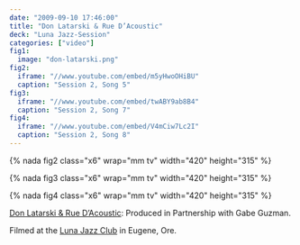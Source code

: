 ```yaml
---
date: "2009-09-10 17:46:00"
title: "Don Latarski & Rue D’Acoustic"
deck: "Luna Jazz-Session"
categories: ["video"]
fig1:
  image: "don-latarski.png"
fig2:
  iframe: "//www.youtube.com/embed/m5yHwoOHiBU"
  caption: "Session 2, Song 5"
fig3:
  iframe: "//www.youtube.com/embed/twABY9ab8B4"
  caption: "Session 2, Song 7"
fig4:
  iframe: "//www.youtube.com/embed/V4mCiw7Lc2I"
  caption: "Session 2, Song 8"
---
```


{% nada fig2 class="x6" wrap="mm tv" width="420" height="315" %}

{% nada fig3 class="x6" wrap="mm tv" width="420" height="315" %}

{% nada fig4 class="x6" wrap="mm tv" width="420" height="315" %}

[Don Latarski & Rue D’Acoustic](http://www.donlatarski.com/cds.php): Produced in Partnership with Gabe Guzman.

Filmed at the [Luna Jazz Club](http://www.lunajazz.com/) in Eugene, Ore.
